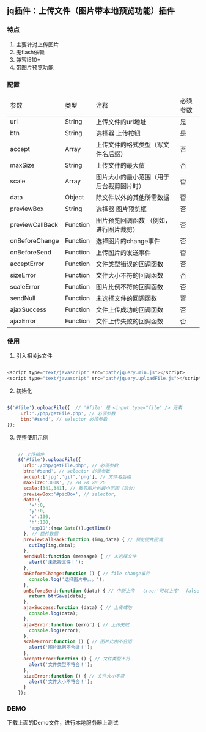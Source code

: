 ## jq插件：上传文件（图片带本地预览功能）插件



### 特点
1. 主要针对上传图片
1. 无flash依赖
1. 兼容IE10+
1. 带图片预览功能


### 配置

<table>
	<thead>
		<tr>
			<td>参数</td>
			<td>类型</td>
			<td>注释</td>
			<td>必须参数</td>
		</tr>
	</thead>
    <tbody>
    	<tr>
    		<td>url</td>
    		<td>String</td>
			<td>上传文件的url地址</td>
			<td>是</td>
    	</tr>
    	<tr>
    		<td>btn</td>
    		<td>String</td>
			<td>选择器 上传按钮</td>
			<td>是</td>
    	</tr>
    	<tr>
    		<td>accept</td>
    		<td>Array</td>
			<td>上传文件的格式类型（写文件名后缀）</td>
			<td>否</td>
    	</tr>
    	<tr>
    		<td>maxSize</td>
    		<td>String</td>
			<td>上传文件的最大值</td>
			<td>否</td>
    	</tr>
    	<tr>
    		<td>scale</td>
    		<td>Array</td>
			<td>图片大小的最小范围（用于后台裁剪图片时）</td>
			<td>否</td>
    	</tr>
    	<tr>
    		<td>data</td>
    		<td>Object</td>
			<td>除文件以外的其他所需数据</td>
			<td>否</td>
    	</tr>
    	<tr>
    		<td>previewBox</td>
    		<td>String</td>
			<td>选择器 图片预览框</td>
			<td>否</td>
    	</tr>
    	<tr>
    		<td>previewCallBack</td>
    		<td>Function</td>
			<td>图片预览回调函数 （例如，进行图片裁剪）</td>
			<td>否</td>
    	</tr>
    	<tr>
    		<td>onBeforeChange</td>
    		<td>Function</td>
			<td>选择图片的change事件</td>
			<td>否</td>
    	</tr>
    	<tr>
    		<td>onBeforeSend</td>
    		<td>Function</td>
			<td>上传图片的发送事件</td>
			<td>否</td>
    	</tr>
    	<tr>
    		<td>acceptError</td>
    		<td>Function</td>
			<td>文件类型错误的回调函数</td>
			<td>否</td>
    	</tr>
    	<tr>
    		<td>sizeError</td>
    		<td>Function</td>
			<td>文件大小不符的回调函数</td>
			<td>否</td>
    	</tr>
    	<tr>
    		<td>scaleError</td>
    		<td>Function</td>
			<td>图片比例不符的回调函数</td>
			<td>否</td>
    	</tr>
    	<tr>
    		<td>sendNull</td>
    		<td>Function</td>
			<td>未选择文件的回调函数</td>
			<td>否</td>
    	</tr>
    	<tr>
    		<td>ajaxSuccess</td>
    		<td>Function</td>
			<td>文件上传成功的回调函数</td>
			<td>否</td>
    	</tr>
    	<tr>
    		<td>ajaxError</td>
    		<td>Function</td>
			<td>文件上传失败的回调函数</td>
			<td>否</td>
    	</tr>
    </tbody>
</table>


### 使用

1. 引入相关js文件

```js

<script type="text/javascript" src="path/jquery.min.js"></script>
<script type="text/javascript" src="path/jquery.uploadFile.js"></script>

```

2. 初始化

```js

$('#file').uploadFile({  // '#file' 是 <input type="file" /> 元素                                                                   
     url:'./php/getFile.php', // 必须参数
     btn:'#send', // selector 必须参数
});

```


3. 完整使用示例

```js

    // 上传插件
    $('#file').uploadFile({
      url:'./php/getFile.php', // 必须参数
      btn:'#send', // selector 必须参数
      accept:['jpg','gif','png'], // 文件名后缀
      maxSize:'300K', // 2B 2K 2M 2G
      scale:[341,341], // 裁剪图片的最小范围（后台）
      previewBox:'#picBox', // selector,
      data:{
        'x':0,
        'y':0,
        'w':100,
        'h':100,
        'appID':(new Date()).getTime()
      }, // 额外数据
      previewCallBack:function (img,data) { // 预览图片回调
        cutImg(img,data);
      },
      sendNull:function (message) { // 未选择文件
        alert('未选择文件！');
      },
      onBeforeChange:function () { // file change事件
        console.log('选择图片中。。。');
      },
      onBeforeSend:function (data) { // 中断上传   true:'可以上传'  false:'禁止上传' 
        return btnSave(data);
      },
      ajaxSuccess:function (data) { // 上传成功
        console.log(data);
      },
      ajaxError:function (error) { // 上传失败
        console.log(error);
      },
      scaleError:function () { // 图片比例不合适
        alert('图片比例不合适！');
      },
      acceptError:function () { // 文件类型不符
        alert('文件类型不符合！');
      },
      sizeError:function () { // 文件大小不符
        alert('文件大小不符合！');
      }
    });

```

### DEMO

下载上面的Demo文件，进行本地服务器上测试

